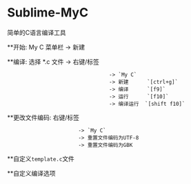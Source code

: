 # Sublime-MyC
简单的C语言编译工具

**开始:  My C 菜单栏 -> 新建

**编译:  选择 *.c 文件  -> 右键/标签

                                     -> `My C`
                                     -> 新建      `[ctrl+g]`
                                     -> 编译      `[f9]`
                                     -> 运行      `[f10]`
                                     -> 编译运行  `[shift f10]`
                                     
**更改文件编码: 右键/标签 

                           -> `My C`
                           -> 重置文件编码为UTF-8
                           -> 重置文件编码为GBK
                           
**自定义`template.c`文件

**自定义编译选项

